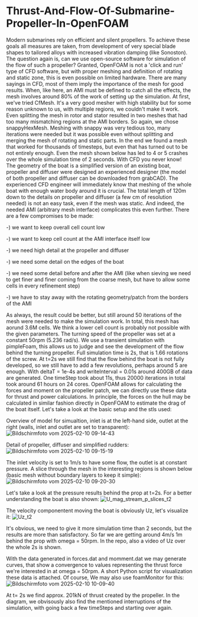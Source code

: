 # Thrust-And-Flow-Of-Submarine-Propeller-In-OpenFOAM
Modern submarines rely on efficient and silent propellers. To achieve these goals all measures are taken, from development of very special blade shapes to tailored alloys with increased vibration damping (like Sonoston). The question again is, can we use open-source software for simulation of the flow of such a propeller? Granted, OpenFOAM is not a 'click and run' type of CFD software, but with proper meshing and definition of rotating and static zone, this is even possible on limited hardware. 
There are many sayings in CFD, most of them imply the importance of the mesh for good results. When, like here, an AMI must be defined to catch all the effects, the mesh involves around 80% of the work of setting up the simulation. At first, we've tried CfMesh. It's a very good mesher with high stability but for some reason unknown to us, with multiple regions, we couldn't make it work. Even splitting the mesh in rotor and stator resulted in two meshes that had too many mismatching regions at the AMI borders. So again, we chose snappyHexMesh. Meshing with snappy was very tedious too, many iterations were needed but it was possible even without splitting and merging the mesh of rotating and static parts. In the end we found a mesh that worked for thousands of timesteps, but even that has turned out to be not entirely enough. Even the mesh shown below has led to 4 or 5 crashes over the whole simulation time of 2 seconds. With CFD you never know!
The geometry of the boat is a simplified version of an existing boat, propeller and diffuser were designed an experienced designer (the model of both propeller and diffuser can be downloaded from grabCAD). The experienced CFD engineer will immediately know that meshing of the whole boat with enough water body around it is crucial. The total length of 120m down to the details on propeller and diffuser (a few cm of resolution needed) is not an easy task, even if the mesh was static. And indeed, the needed AMI (arbitrary mesh interface) complicates this even further. There are a few compromises to be made:

-) we want to keep overall cell count low

-) we want to keep cell count at the AMI interface itself low

-) we need high detail at the propeller and diffuser

-) we need some detail on the edges of the boat

-) we need some detail before and after the AMI (like when sieving we need to get finer and finer coming from the coarse mesh, but have to allow some cells in every refinement step)

-) we have to stay away with the rotating geometry/patch from the borders of the AMI 

As always, the result could be better, but still around 50 iterations of the mesh were needed to make the simulation work. In total, this mesh has aorund 3.6M cells. We think a lower cell count is probably not possible with the given parameters. The turning speed of the propeller was set at a constant 50rpm (5.236 rad/s). We use a transient simulation with pimpleFoam, this allows us to judge and see the development of the flow behind the turning propeller. Full simulation time is 2s, that is 1.66 rotations of the screw. At t=2s we still find that the flow behind the boat is not fully developed, so we still have to add a few revolutions, perhaps around 5 are enough. With deltaT = 1e-4s and writeInterval = 0.01s around 400GB of data are generated. One timeStep took about 11s, thus 20000 iterations in total took around 61 hours on 24 cores. OpenFOAM allows for calculating the forces and moment on the propeller patch, we can directly use these data for thrust and power calculations. In principle, the forces on the hull may be calculated in similar fashion directly in OpenFOAM to estimate the drag of the boat itself. Let's take a look at the basic setup and the stls used:

Overview of model for simualtion, inlet is at the left-hand side, outlet at the right (walls, inlet and outlet are set to transparent):
![Bildschirmfoto vom 2025-02-10 09-14-43](https://github.com/user-attachments/assets/762b047c-20b9-4457-8052-8d0411ee42d4)

Detail of propeller, diffuser and simplified rudders:
![Bildschirmfoto vom 2025-02-10 09-15-19](https://github.com/user-attachments/assets/77645da3-f229-4771-9541-a61d0cf5d6eb)

The inlet velocity is set to 1m/s to have some flow, the outlet is at constant pressure. A slice through the mesh in the interesting regions is shown below (basic mesh without boundary layers to keep it simple):
![Bildschirmfoto vom 2025-02-10 09-20-30](https://github.com/user-attachments/assets/f6c2545d-48da-4134-958e-4cdfa99fbe44)

Let's take a look at the pressure results behind the prop at t=2s. For a better understanding the boat is also shown:
![U_mag_stream_p_slices_t2](https://github.com/user-attachments/assets/1cdae970-b23d-4997-9083-122e7e3febf1)

The velocity componentent moving the boat is obviously Uz, let's visualize it:
![Uz_t2](https://github.com/user-attachments/assets/9b2b600a-a2b5-4842-9b0b-3d094506b004)

It's obvious, we need to give it more simulation time than 2 seconds, but the results are more than satisfactory. So far we are getting around 4m/s 1m behind the prop with omega = 50rpm. In the repo, also a video of Uz over the whole 2s is shown.

With the data generated in forces.dat and momment.dat we may generate curves, that show a convergence to values representing the thrust force we're interested in at omega = 50rpm. A short Python script for visualization these data is attached. Of course, We may also use foamMonitor for this:
![Bildschirmfoto vom 2025-02-10 10-09-40](https://github.com/user-attachments/assets/d9ee17d1-17cd-4516-b358-49a9bac851ae)

At t= 2s we find approx. 201kN of thrust created by the propeller. In the diagram, we obvisously also find the mentioned interruptions of the simulation, with going back a few timeSteps and starting over again.


